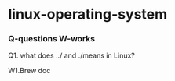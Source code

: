 # linux-operating-system

### Q-questions W-works

Q1. what does ../ and ./means in Linux?

W1.Brew doc
